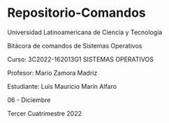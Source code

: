 # Repositorio-Comandos

Universidad Latinoamericana de Ciencia y Tecnología

Bitácora de comandos de Sistemas Operativos

Curso: 3C2022-162013G1 SISTEMAS OPERATIVOS

Profesor: Mario Zamora Madriz

Estudiante: Luis Mauricio Marín Alfaro

06 - Diciembre

Tercer Cuatrimestre 2022
